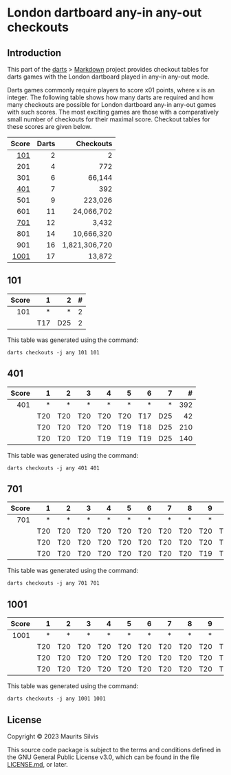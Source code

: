 # London dartboard any-in any-out checkouts

## Introduction

This part of the [darts](https://github.com/mauritssilvis/darts) > [Markdown](../..) project provides checkout tables for darts games with the London dartboard played in any-in any-out mode.

Darts games commonly require players to score x01 points, where x is an integer.
The following table shows how many darts are required and how many checkouts are possible for London dartboard any-in any-out games with such scores.
The most exciting games are those with a comparatively small number of checkouts for their maximal score.
Checkout tables for these scores are given below.

|         Score | Darts |     Checkouts |
|--------------:|------:|--------------:|
|   [101](#101) |     2 |             2 |
|           201 |     4 |           772 |
|           301 |     6 |        66,144 |
|   [401](#401) |     7 |           392 |
|           501 |     9 |       223,026 |
|           601 |    11 |    24,066,702 |
|   [701](#701) |    12 |         3,432 |
|           801 |    14 |    10,666,320 |
|           901 |    16 | 1,821,306,720 |
| [1001](#1001) |    17 |        13,872 |

## 101

| Score |   1 |   2 | # |
|------:|----:|----:|--:|
|   101 |   * |   * | 2 |
|       | T17 | D25 | 2 |

This table was generated using the command:

```shell
darts checkouts -j any 101 101
```

## 401

| Score |   1 |   2 |   3 |   4 |   5 |   6 |   7 |   # |
|------:|----:|----:|----:|----:|----:|----:|----:|----:|
|   401 |   * |   * |   * |   * |   * |   * |   * | 392 |
|       | T20 | T20 | T20 | T20 | T20 | T17 | D25 |  42 |
|       | T20 | T20 | T20 | T20 | T19 | T18 | D25 | 210 |
|       | T20 | T20 | T20 | T19 | T19 | T19 | D25 | 140 |

This table was generated using the command:

```shell
darts checkouts -j any 401 401
```

## 701

| Score |   1 |   2 |   3 |   4 |   5 |   6 |   7 |   8 |   9 |  10 |  11 |  12 |    # |
|------:|----:|----:|----:|----:|----:|----:|----:|----:|----:|----:|----:|----:|-----:|
|   701 |   * |   * |   * |   * |   * |   * |   * |   * |   * |   * |   * |   * | 3432 |
|       | T20 | T20 | T20 | T20 | T20 | T20 | T20 | T20 | T20 | T20 | T17 | D25 |  132 |
|       | T20 | T20 | T20 | T20 | T20 | T20 | T20 | T20 | T20 | T19 | T18 | D25 | 1320 |
|       | T20 | T20 | T20 | T20 | T20 | T20 | T20 | T20 | T19 | T19 | T19 | D25 | 1980 |

This table was generated using the command:

```shell
darts checkouts -j any 701 701
```

## 1001

| Score |   1 |   2 |   3 |   4 |   5 |   6 |   7 |   8 |   9 |  10 |  11 |  12 |  13 |  14 |  15 |  16 |  17 |     # |
|------:|----:|----:|----:|----:|----:|----:|----:|----:|----:|----:|----:|----:|----:|----:|----:|----:|----:|------:|
|  1001 |   * |   * |   * |   * |   * |   * |   * |   * |   * |   * |   * |   * |   * |   * |   * |   * |   * | 13872 |
|       | T20 | T20 | T20 | T20 | T20 | T20 | T20 | T20 | T20 | T20 | T20 | T20 | T20 | T20 | T20 | T17 | D25 |   272 |
|       | T20 | T20 | T20 | T20 | T20 | T20 | T20 | T20 | T20 | T20 | T20 | T20 | T20 | T20 | T19 | T18 | D25 |  4080 |
|       | T20 | T20 | T20 | T20 | T20 | T20 | T20 | T20 | T20 | T20 | T20 | T20 | T20 | T19 | T19 | T19 | D25 |  9520 |

This table was generated using the command:

```shell
darts checkouts -j any 1001 1001
```

## License

Copyright © 2023 Maurits Silvis

This source code package is subject to the terms and conditions defined in the GNU General Public License v3.0, which can be found in the file [LICENSE.md](../LICENSE.md), or later.
